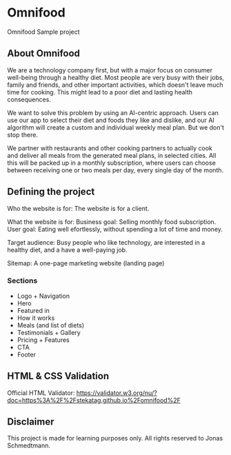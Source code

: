 # Omnifood

Omnifood Sample project

## About Omnifood

We are a technology company first, but with a major focus on consumer well-being through a healthy diet. Most people are very busy with their jobs, family and friends, and other important activities, which doesn't leave much time for cooking. This might lead to a poor diet and lasting health consequences.

We want to solve this problem by using an AI-centric approach. Users can use our app to select their diet and foods they like and dislike, and our AI algorithm will create a custom and individual weekly meal plan. But we don't stop there.

We partner with restaurants and other cooking partners to actually cook and deliver all meals from the generated meal plans, in selected cities. All this will be packed up in a monthly subscription, where users can choose between receiving one or two meals per day, every single day of the month.

## Defining the project

Who the website is for:
The website is for a client.

What the website is for:
Business goal: Selling monthly food subscription.
User goal: Eating well efortlessly, without spending a lot of time and money.

Target audience:
Busy people who like technology, are interested in a healthy diet, and a have a well-paying job.

Sitemap:
A one-page marketing website (landing page)

### Sections

- Logo + Navigation
- Hero
- Featured in
- How it works
- Meals (and list of diets)
- Testimonials + Gallery
- Pricing + Features
- CTA
- Footer

## HTML & CSS Validation

Official HTML Validator:
https://validator.w3.org/nu/?doc=https%3A%2F%2Fstekatag.github.io%2Fomnifood%2F

## Disclaimer

This project is made for learning purposes only. All rights reserved to Jonas Schmedtmann.
